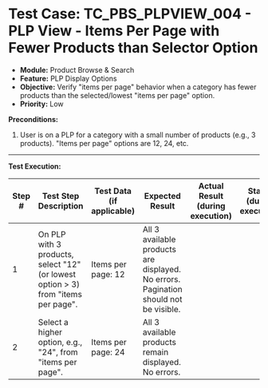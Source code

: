 # Test Case: TC_PBS_PLPVIEW_004 - PLP View - Items Per Page with Fewer Products than Selector Option

* **Module:** Product Browse & Search
* **Feature:** PLP Display Options
* **Objective:** Verify "items per page" behavior when a category has fewer products than the selected/lowest "items per page" option.
* **Priority:** Low

**Preconditions:**
1.  User is on a PLP for a category with a small number of products (e.g., 3 products). "Items per page" options are 12, 24, etc.

---
**Test Execution:**

| Step # | Test Step Description                                                                 | Test Data (if applicable)                     | Expected Result                                                                                                                               | Actual Result (during execution) | Status (during execution) | Notes (during execution) |
|--------|---------------------------------------------------------------------------------------|-----------------------------------------------|-----------------------------------------------------------------------------------------------------------------------------------------------|----------------------------------|---------------------------|--------------------------|
| 1      | On PLP with 3 products, select "12" (or lowest option > 3) from "items per page".     | Items per page: 12                            | All 3 available products are displayed. No errors. Pagination should not be visible.                                                          |                                  |                           |                          |
| 2      | Select a higher option, e.g., "24", from "items per page".                            | Items per page: 24                            | All 3 available products remain displayed. No errors.                                                                                           |                                  |                           |                          |
